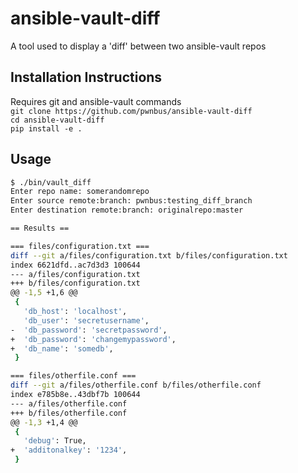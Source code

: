 # ansible-vault-diff
A tool used to display a 'diff' between two ansible-vault repos

## Installation Instructions
Requires git and ansible-vault commands  
`git clone https://github.com/pwnbus/ansible-vault-diff`  
`cd ansible-vault-diff`  
`pip install -e .`

## Usage
```bash
$ ./bin/vault_diff
Enter repo name: somerandomrepo
Enter source remote:branch: pwnbus:testing_diff_branch
Enter destination remote:branch: originalrepo:master

== Results ==

=== files/configuration.txt ===
diff --git a/files/configuration.txt b/files/configuration.txt
index 6621dfd..ac7d3d3 100644
--- a/files/configuration.txt
+++ b/files/configuration.txt
@@ -1,5 +1,6 @@
 {
   'db_host': 'localhost',
   'db_user': 'secretusername',
-  'db_password': 'secretpassword',
+  'db_password': 'changemypassword',
+  'db_name': 'somedb',
 }

=== files/otherfile.conf ===
diff --git a/files/otherfile.conf b/files/otherfile.conf
index e785b8e..43dbf7b 100644
--- a/files/otherfile.conf
+++ b/files/otherfile.conf
@@ -1,3 +1,4 @@
 {
   'debug': True,
+  'additonalkey': '1234',
 }
```
